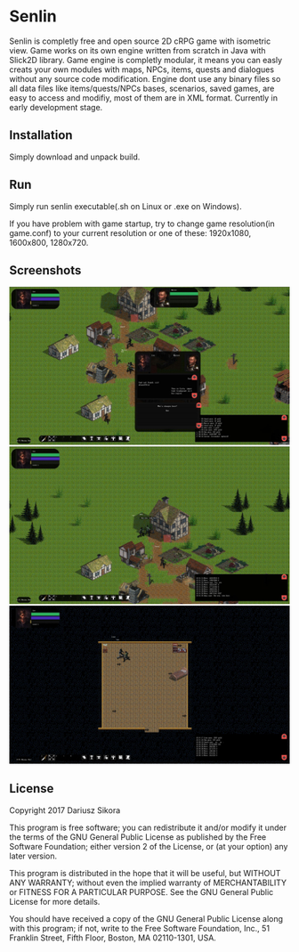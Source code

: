 # Senlin

Senlin is completly free and open source 2D cRPG game with isometric view. Game works on its own engine written from scratch in Java with Slick2D library. 
Game engine is completly modular, it means you can easly creats your own modules with maps, NPCs, items, quests and dialogues without any source code modification. 
Engine dont use any binary files so all data files like items/quests/NPCs bases, scenarios, saved games, are easy to access and modifiy, most of them are in XML format.
Currently in early development stage.

## Installation

Simply download and unpack build.

## Run

Simply run senlin executable(.sh on Linux or .exe on Windows).

If you have problem with game startup, try to change game resolution(in game.conf) to your current resolution or one of these: 1920x1080, 1600x800, 1280x720.

## Screenshots
![sc1](/screenshots/sc2.jpg)
![sc2](/screenshots/sc3.jpg)
![sc3](/screenshots/sc4.jpg)

## License

Copyright 2017 Dariusz Sikora

This program is free software; you can redistribute it and/or modify it under the terms of the GNU General Public License as published by the Free Software Foundation; either version 2 of the License, or (at your option) any later version. 

This program is distributed in the hope that it will be useful, but WITHOUT ANY WARRANTY; without even the implied warranty of MERCHANTABILITY or FITNESS FOR A PARTICULAR PURPOSE. See the GNU General Public License for more details.
 
You should have received a copy of the GNU General Public License along with this program; if not, write to the Free Software Foundation, Inc., 51 Franklin Street, Fifth Floor, Boston, MA 02110-1301, USA.

